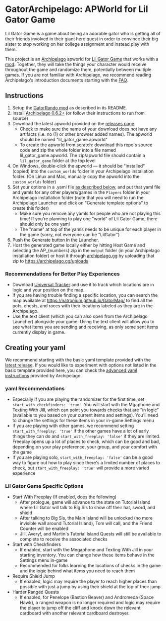 # GatorArchipelago: APWorld for Lil Gator Game
Lil Gator Game is a game about being an adorable gator who is getting all of their friends involved in their giant hero quest in order to convince their big sister to stop working on her college assignment and instead play with them.

This project is an [Archipelago](https://archipelago.gg/) apworld for [Lil Gator Game](https://store.steampowered.com/app/1586800/Lil_Gator_Game/) that works with a [mod](https://github.com/natronium/GatorRando). Together, they will take the things your character would receive throughout the game and randomize them, potentially between multiple games. If you are not familiar with Archipelago, we recommend reading Archipelago's introduction documents starting with the [FAQ](https://archipelago.gg/faq/en/).

## Instructions
1. Setup the [GatorRando mod](https://github.com/natronium/GatorRando) as described in its README.
2. Install [Archipelago 0.6.2+](https://github.com/ArchipelagoMW/Archipelago/releases/) (or follow their instructions to run from source)
3. Download the latest apworld provided on the [releases page](https://github.com/natronium/GatorArchipelago/releases/latest)
	- Check to make sure the name of your download does not have any artifacts (i.e. no (1) or other browser added names). The apworld should be named "lil_gator_game.apworld"
	- To create the apworld from scratch: download this repo's source code and zip the whole folder into a file named lil_gator_game.apworld. The zip/apworld file should contain a `lil_gator_game` folder at the top level 
4. On Windows, double-click the apworld &mdash; it should be "installed" (copied) into the `custom_worlds` folder in your Archipelago installation folder. (On Linux and Mac, manually copy the apworld into the `custom_worlds` folder)
5. Set your options in a .yaml file [as described below](#creating-your-yaml), and put that yaml file and yamls for any other players/games in the `Players` folder in your Archipelago installation folder (note that you will need to run the Archipelago Launcher and click on "Generate template options" to create this folder)
	- Make sure you remove any yamls for people who are not playing this time! If you're planning to play one "world" of Lil Gator Game, there should only be one yaml
	- The "name" at top of the yamls needs to be unique for each player in the game (sorry, not everyone can be "LilGator")
6. Push the Generate button in the Launcher.
7. Host the generated game locally either by hitting Host Game and selecting the AP_{numbers}.zip in the `output` folder (in your Archipelago installation folder) or host it through [archipelago.gg](https://archipelago.gg) by uploading that zip to https://archipelago.gg/uploads

### Recommendations for Better Play Experiences
- Download [Universal Tracker](https://github.com/FarisTheAncient/Archipelago/releases) and use it to track which locations are in logic and your position on the map.
- If you are having trouble finding a specific location, you can search the map available at https://natronium.github.io/GatorMap/ to find all the pots, chests, and races with their locations labeled as they are in the Archipelago.
- Use the text client (which you can also open from the Archipelago Launcher) alongside your game. Using the text client will allow you to see what items you are sending and receiving, as only some sent items currently display in game.

## Creating your yaml
We recommend starting with the basic yaml template provided with the [latest release](https://github.com/natronium/GatorArchipelago/releases/latest). If you would like to experiment with options not listed in the basic template provided here, you can check the [advanced yaml instructions](https://archipelago.gg/tutorial/Archipelago/advanced_settings/en) provided by Archipelago.

### yaml Recommendations
- Especially if you are playing the randomizer for the first time, set `start_with_checkfinders: 'true'`. You will start with the Mgaphone and Texting With Jill, which can point you towards checks that are "in logic" (available to you based on your current items and settings). You'll need to change the settings for these items in your in-game Settings menu
- If you are playing with other games, we recommend setting `start_with_freeplay: 'true'` if the other games have a lot of early things they can do and `start_with_freeplay: 'false'` if they are limited. Freeplay opens up a lot of places to check, which can be good and bad, depending on your play preference, your group, and your comfort with the game
- If you are playing solo, `start_with_freeplay: 'false'` can be a good way to figure out how to play since there's a limited number of places to check, but `start_with_freeplay: 'true'` will provide a more varied experience

### Lil Gator Game Specific Options
- Start With Freeplay (If enabled, does the following)
	- After prologue, game will advance to the state on Tutorial Island where Lil Gator will talk to Big Sis to show off their hat, sword, and shield
	- After talking to Big Sis, the Main Island will be unlocked (no more invisible wall around Tutorial Island), Tom will call, and the Friend Counter will be enabled
	- Jill, Avery!, and Martin's Tutorial Island Quests will still be available to complete to receive the associated checks
- Start with Checkfinders
	- If enabled, start with the Megaphone and Texting With Jill in your starting inventory. You can change how these items behave in the Settings menu in-game
	- Recommended for folks learning the locations of checks in the game and the logic behind what items you need to reach them
- Require Shield Jump
	- If enabled, logic may require the player to reach higher places than possible with just a jump by using their shield at the top of their jump
- Harder Ranged Quests
	- If enabled, for Penelope (Bastion Beaver) and Andromeda (Space Hawk), a ranged weapon is no longer required and logic may require the player to jump off the cliff and knock down the relevant cardboard with another relevant cardboard destroyer.